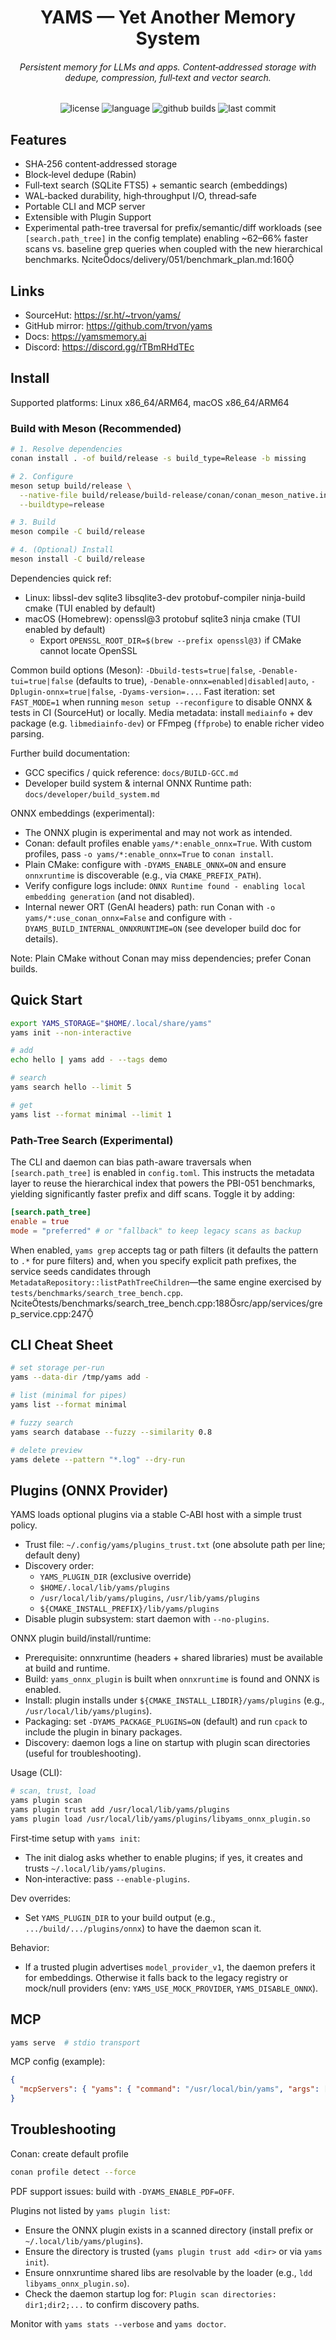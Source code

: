 <p align="center">
<h1 align="center">YAMS — Yet Another Memory System</h1>
<h6 align="center">Persistent memory for LLMs and apps. Content‑addressed storage with dedupe, compression, full‑text and vector search.</h6>
</p>
<p align="center">
<img alt="license" src="https://img.shields.io/github/license/trvon/yams?style=flat-square">
<img alt="language" src="https://img.shields.io/github/languages/top/trvon/yams?style=flat-square">
<img alt="github builds" src="https://img.shields.io/github/actions/workflow/status/trvon/yams/release.yml">
<img alt="last commit" src="https://img.shields.io/github/last-commit/trvon/yams?style=flat-square">
</p>


## Features
- SHA‑256 content‑addressed storage
- Block‑level dedupe (Rabin)
- Full‑text search (SQLite FTS5) + semantic search (embeddings)
- WAL‑backed durability, high‑throughput I/O, thread‑safe
- Portable CLI and MCP server
- Extensible with Plugin Support
- Experimental path-tree traversal for prefix/semantic/diff workloads (see `[search.path_tree]`
  in the config template) enabling ~62–66% faster scans vs. baseline grep queries when coupled
  with the new hierarchical benchmarks. citedocs/delivery/051/benchmark_plan.md:160

## Links
- SourceHut: https://sr.ht/~trvon/yams/
- GitHub mirror: https://github.com/trvon/yams
- Docs: https://yamsmemory.ai
- Discord: https://discord.gg/rTBmRHdTEc

## Install
Supported platforms: Linux x86_64/ARM64, macOS x86_64/ARM64

### Build with Meson (Recommended)

```bash
# 1. Resolve dependencies
conan install . -of build/release -s build_type=Release -b missing

# 2. Configure
meson setup build/release \
  --native-file build/release/build-release/conan/conan_meson_native.ini \
  --buildtype=release

# 3. Build
meson compile -C build/release

# 4. (Optional) Install
meson install -C build/release
```


Dependencies quick ref:

- Linux: libssl-dev sqlite3 libsqlite3-dev protobuf-compiler ninja-build cmake (TUI enabled by default)
- macOS (Homebrew): openssl@3 protobuf sqlite3 ninja cmake (TUI enabled by default)
  - Export `OPENSSL_ROOT_DIR=$(brew --prefix openssl@3)` if CMake cannot locate OpenSSL

Common build options (Meson): `-Dbuild-tests=true|false`, `-Denable-tui=true|false` (defaults to true), `-Denable-onnx=enabled|disabled|auto`, `-Dplugin-onnx=true|false`, `-Dyams-version=...`.
Fast iteration: set `FAST_MODE=1` when running `meson setup --reconfigure` to disable ONNX & tests in CI (SourceHut) or locally.
Media metadata: install `mediainfo` + dev package (e.g. `libmediainfo-dev`) or FFmpeg (`ffprobe`) to enable richer video parsing.

Further build documentation:
- GCC specifics / quick reference: `docs/BUILD-GCC.md`
- Developer build system & internal ONNX Runtime path: `docs/developer/build_system.md`

ONNX embeddings (experimental):

- The ONNX plugin is experimental and may not work as intended.
- Conan: default profiles enable `yams/*:enable_onnx=True`. With custom profiles, pass `-o yams/*:enable_onnx=True` to `conan install`.
- Plain CMake: configure with `-DYAMS_ENABLE_ONNX=ON` and ensure `onnxruntime` is discoverable (e.g., via `CMAKE_PREFIX_PATH`).
- Verify configure logs include: `ONNX Runtime found - enabling local embedding generation` (and not disabled).
- Internal newer ORT (GenAI headers) path: run Conan with `-o yams/*:use_conan_onnx=False` and configure with `-DYAMS_BUILD_INTERNAL_ONNXRUNTIME=ON` (see developer build doc for details).

Note: Plain CMake without Conan may miss dependencies; prefer Conan builds.

## Quick Start
```bash
export YAMS_STORAGE="$HOME/.local/share/yams"
yams init --non-interactive

# add
echo hello | yams add - --tags demo

# search
yams search hello --limit 5

# get
yams list --format minimal --limit 1 
```

### Path-Tree Search (Experimental)

The CLI and daemon can bias path-aware traversals when `[search.path_tree]` is enabled in
`config.toml`. This instructs the metadata layer to reuse the hierarchical index that powers the
PBI-051 benchmarks, yielding significantly faster prefix and diff scans. Toggle it by adding:

```toml
[search.path_tree]
enable = true
mode = "preferred" # or "fallback" to keep legacy scans as backup
```

When enabled, `yams grep` accepts tag or path filters (it defaults the pattern to `.*` for pure
filters) and, when you specify explicit path prefixes, the service seeds candidates through
`MetadataRepository::listPathTreeChildren`—the same engine exercised by
`tests/benchmarks/search_tree_bench.cpp`. citetests/benchmarks/search_tree_bench.cpp:188src/app/services/grep_service.cpp:247

## CLI Cheat Sheet
```bash
# set storage per-run
yams --data-dir /tmp/yams add -

# list (minimal for pipes)
yams list --format minimal

# fuzzy search
yams search database --fuzzy --similarity 0.8

# delete preview
yams delete --pattern "*.log" --dry-run
```

## Plugins (ONNX Provider)
YAMS loads optional plugins via a stable C‑ABI host with a simple trust policy.

- Trust file: `~/.config/yams/plugins_trust.txt` (one absolute path per line; default deny)
- Discovery order:
  - `YAMS_PLUGIN_DIR` (exclusive override)
  - `$HOME/.local/lib/yams/plugins`
  - `/usr/local/lib/yams/plugins`, `/usr/lib/yams/plugins`
  - `${CMAKE_INSTALL_PREFIX}/lib/yams/plugins`
- Disable plugin subsystem: start daemon with `--no-plugins`.

ONNX plugin build/install/runtime:

- Prerequisite: onnxruntime (headers + shared libraries) must be available at build and runtime.
- Build: `yams_onnx_plugin` is built when `onnxruntime` is found and ONNX is enabled.
- Install: plugin installs under `${CMAKE_INSTALL_LIBDIR}/yams/plugins` (e.g., `/usr/local/lib/yams/plugins`).
- Packaging: set `-DYAMS_PACKAGE_PLUGINS=ON` (default) and run `cpack` to include the plugin in binary packages.
- Discovery: daemon logs a line on startup with plugin scan directories (useful for troubleshooting).

Usage (CLI):
```bash
# scan, trust, load
yams plugin scan
yams plugin trust add /usr/local/lib/yams/plugins
yams plugin load /usr/local/lib/yams/plugins/libyams_onnx_plugin.so
```

First‑time setup with `yams init`:

- The init dialog asks whether to enable plugins; if yes, it creates and trusts `~/.local/lib/yams/plugins`.
- Non‑interactive: pass `--enable-plugins`.

Dev overrides:

- Set `YAMS_PLUGIN_DIR` to your build output (e.g., `.../build/.../plugins/onnx`) to have the daemon scan it.

Behavior:

- If a trusted plugin advertises `model_provider_v1`, the daemon prefers it for embeddings. Otherwise it falls back to the legacy registry or mock/null providers (env: `YAMS_USE_MOCK_PROVIDER`, `YAMS_DISABLE_ONNX`).

## MCP
```bash
yams serve  # stdio transport
```

MCP config (example):
```json
{
  "mcpServers": { "yams": { "command": "/usr/local/bin/yams", "args": ["serve"] } }
}
```

## Troubleshooting
Conan: create default profile
```bash
conan profile detect --force
```

PDF support issues: build with `-DYAMS_ENABLE_PDF=OFF`.

Plugins not listed by `yams plugin list`:
- Ensure the ONNX plugin exists in a scanned directory (install prefix or `~/.local/lib/yams/plugins`).
- Ensure the directory is trusted (`yams plugin trust add <dir>` or via `yams init`).
- Ensure onnxruntime shared libs are resolvable by the loader (e.g., `ldd libyams_onnx_plugin.so`).
- Check the daemon startup log for: `Plugin scan directories: dir1;dir2;...` to confirm discovery paths.

Monitor with `yams stats --verbose` and `yams doctor`.
